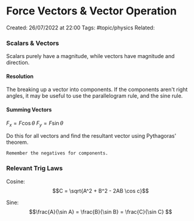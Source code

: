 # Force Vectors & Vector Operation
Created: 26/07/2022 at 22:00
Tags: #topic/physics
Related:

### Scalars & Vectors
Scalars purely have a magnitude, while vectors have magnitude and direction.

#### Resolution
The breaking up a vector into components. If the components aren't right angles, it may be useful to use the parallelogram rule, and the sine rule.

#### Summing Vectors
$F_x = F \cos \theta$
$F_y = F \sin \theta$

Do this for all vectors and find the resultant vector using Pythagoras' theorem.

```ad-warning
Remember the negatives for components.
```

### Relevant Trig Laws
Cosine:
$$C = \sqrt{A^2 + B^2 - 2AB \cos c}$$

Sine:
$$\frac{A}{\sin A} = \frac{B}{\sin B} =  \frac{C}{\sin C} $$